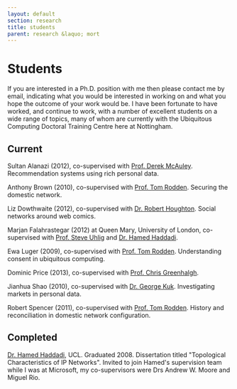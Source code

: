 ```yaml
---
layout: default
section: research
title: students
parent: research &laquo; mort
---
```


Students
========

If you are interested in a Ph.D. position with me then please contact me by
email, indicating what you would be interested in working on and what you hope
the outcome of your work would be. I have been fortunate to have worked, and
continue to work, with a number of excellent students on a wide range of
topics, many of whom are currently with the Ubiquitous Computing Doctoral
Training Centre here at Nottingham.

Current
-------

Sultan Alanazi (2012), co-supervised with [Prof. Derek McAuley][mac]. Recommendation systems using rich personal data.

Anthony Brown (2010), co-supervised with [Prof. Tom Rodden][tom]. 
Securing the domestic network.
 
Liz Dowthwaite (2012), co-supervised with [Dr. Robert Houghton][rob]. 
Social networks around web comics.

Marjan Falahrastegar (2012) at Queen Mary, University of London, co-supervised
with [Prof. Steve Uhlig][uhlig] and [Dr. Hamed Haddadi][hamed].
 
Ewa Luger (2009), co-supervised with [Prof. Tom Rodden][tom]. 
Understanding consent in ubiquitous computing.

Dominic Price (2013), co-supervised with [Prof. Chris Greenhalgh][chris].

Jianhua Shao (2010), co-supervised with [Dr. George Kuk][george].
Investigating markets in personal data.

Robert Spencer (2011), co-supervised with [Prof. Tom Rodden][tom]. 
History and reconciliation in domestic network configuration.



Completed
---------

[Dr. Hamed Haddadi][hamed], UCL. Graduated 2008. Dissertation titled
"Topological Characteristics of IP Networks". Invited to join Hamed's
supervision team while I was at Microsoft, my co-supervisors were Drs Andrew
W. Moore and Miguel Rio.

[hamed]: http://www.eecs.qmul.ac.uk/~hamed/
[uhlig]: http://www.eecs.qmul.ac.uk/~steve/
[tom]: http://www.cs.nott.ac.uk/~tar/
[george]: http://www.nottingham.ac.uk/business/LIZGK.html
[mac]: http://www.cs.nott.ac.uk/~drm/
[rob]: http://www.nottingham.ac.uk/engineering/people/robert.houghton
[chris]: http://www.mrl.nott.ac.uk/~cmg/
